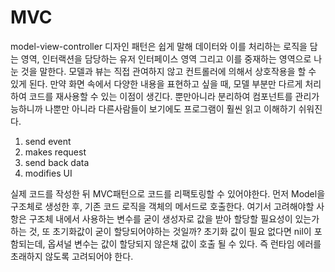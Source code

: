 # MVC

model-view-controller 디자인 패턴은 쉽게 말해 데이터와 이를 처리하는 로직을 담는 영역, 인터랙션을 담당하는 유저 인터페이스 영역 그리고 이를 중재하는 영역으로 나눈 것을 말한다. 모델과 뷰는 직접 관여하지 않고 컨트롤러에 의해서 상호작용을 할 수 있게 된다. 만약 화면 속에서 다양한 내용을 표현하고 싶을 때, 모델 부분만 다르게 처리하여 코드를 재사용할 수 있는 이점이 생긴다. 뿐만아니라 분리하여 컴포넌트를 관리가능하니까 나뿐만 아니라 다른사람들이 보기에도 프로그램이 훨씬 읽고 이해하기 쉬워진다.

1. send event
2. makes request
3. send back data
4. modifies UI

실제 코드를 작성한 뒤 MVC패턴으로 코드를 리팩토링할 수 있어야한다. 먼저 Model을 구조체로 생성한 후, 기존 코드 로직을 객체의 메서드로 호출한다. 여기서 고려해야할 사항은 구조체 내에서 사용하는 변수를 굳이 생성자로 값을 받아 할당할 필요성이 있는가 하는 것, 또 초기화값이 굳이 할당되어야하는 것일까? 초기화 값이 필요 없다면 nil이 포함되는데, 옵셔널 변수는 값이 할당되지 않은채 값이 호출 될 수 있다. 즉 런타임 에러를 초래하지 않도록 고려되어야 한다.
